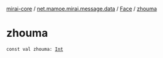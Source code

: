 [mirai-core](../../index.md) / [net.mamoe.mirai.message.data](../index.md) / [Face](index.md) / [zhouma](./zhouma.md)

# zhouma

`const val zhouma: `[`Int`](https://kotlinlang.org/api/latest/jvm/stdlib/kotlin/-int/index.html)